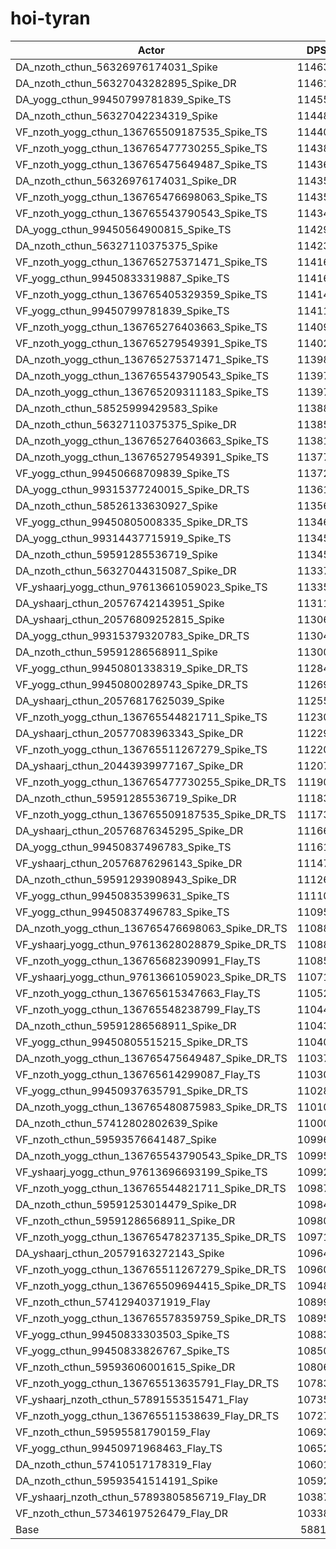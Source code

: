 # hoi-tyran
| Actor | DPS | Increase |
|---|:---:|:---:|
|DA_nzoth_cthun_56326976174031_Spike|114637|94.90%|
|DA_nzoth_cthun_56327043282895_Spike_DR|114614|94.86%|
|DA_yogg_cthun_99450799781839_Spike_TS|114553|94.76%|
|DA_nzoth_cthun_56327042234319_Spike|114487|94.64%|
|VF_nzoth_yogg_cthun_136765509187535_Spike_TS|114403|94.50%|
|VF_nzoth_yogg_cthun_136765477730255_Spike_TS|114385|94.47%|
|VF_nzoth_yogg_cthun_136765475649487_Spike_TS|114365|94.44%|
|DA_nzoth_cthun_56326976174031_Spike_DR|114355|94.42%|
|VF_nzoth_yogg_cthun_136765476698063_Spike_TS|114350|94.41%|
|VF_nzoth_yogg_cthun_136765543790543_Spike_TS|114346|94.40%|
|DA_yogg_cthun_99450564900815_Spike_TS|114291|94.31%|
|DA_nzoth_cthun_56327110375375_Spike|114235|94.21%|
|VF_nzoth_yogg_cthun_136765275371471_Spike_TS|114164|94.09%|
|VF_yogg_cthun_99450833319887_Spike_TS|114162|94.09%|
|VF_nzoth_yogg_cthun_136765405329359_Spike_TS|114149|94.07%|
|VF_yogg_cthun_99450799781839_Spike_TS|114113|94.01%|
|VF_nzoth_yogg_cthun_136765276403663_Spike_TS|114093|93.97%|
|VF_nzoth_yogg_cthun_136765279549391_Spike_TS|114028|93.86%|
|DA_nzoth_yogg_cthun_136765275371471_Spike_TS|113980|93.78%|
|DA_nzoth_yogg_cthun_136765543790543_Spike_TS|113974|93.77%|
|DA_nzoth_yogg_cthun_136765209311183_Spike_TS|113973|93.77%|
|DA_nzoth_cthun_58525999429583_Spike|113889|93.63%|
|DA_nzoth_cthun_56327110375375_Spike_DR|113851|93.56%|
|DA_nzoth_yogg_cthun_136765276403663_Spike_TS|113816|93.50%|
|DA_nzoth_yogg_cthun_136765279549391_Spike_TS|113777|93.44%|
|VF_yogg_cthun_99450668709839_Spike_TS|113723|93.34%|
|DA_yogg_cthun_99315377240015_Spike_DR_TS|113618|93.17%|
|DA_nzoth_cthun_58526133630927_Spike|113565|93.08%|
|VF_yogg_cthun_99450805008335_Spike_DR_TS|113462|92.90%|
|DA_yogg_cthun_99314437715919_Spike_TS|113459|92.90%|
|DA_nzoth_cthun_59591285536719_Spike|113450|92.88%|
|DA_nzoth_cthun_56327044315087_Spike_DR|113379|92.76%|
|VF_yshaarj_yogg_cthun_97613661059023_Spike_TS|113352|92.71%|
|DA_yshaarj_cthun_20576742143951_Spike|113117|92.31%|
|DA_yshaarj_cthun_20576809252815_Spike|113064|92.22%|
|DA_yogg_cthun_99315379320783_Spike_DR_TS|113042|92.19%|
|DA_nzoth_cthun_59591286568911_Spike|113009|92.13%|
|VF_yogg_cthun_99450801338319_Spike_DR_TS|112845|91.85%|
|VF_yogg_cthun_99450800289743_Spike_DR_TS|112698|91.60%|
|DA_yshaarj_cthun_20576817625039_Spike|112559|91.37%|
|VF_nzoth_yogg_cthun_136765544821711_Spike_TS|112301|90.93%|
|DA_yshaarj_cthun_20577083963343_Spike_DR|112297|90.92%|
|VF_nzoth_yogg_cthun_136765511267279_Spike_TS|112201|90.76%|
|DA_yshaarj_cthun_20443939977167_Spike_DR|112072|90.54%|
|VF_nzoth_yogg_cthun_136765477730255_Spike_DR_TS|111909|90.26%|
|DA_nzoth_cthun_59591285536719_Spike_DR|111834|90.13%|
|VF_nzoth_yogg_cthun_136765509187535_Spike_DR_TS|111736|89.97%|
|DA_yshaarj_cthun_20576876345295_Spike_DR|111667|89.85%|
|DA_yogg_cthun_99450837496783_Spike_TS|111619|89.77%|
|VF_yshaarj_cthun_20576876296143_Spike_DR|111470|89.51%|
|DA_nzoth_cthun_59591293908943_Spike_DR|111262|89.16%|
|VF_yogg_cthun_99450835399631_Spike_TS|111105|88.89%|
|VF_yogg_cthun_99450837496783_Spike_TS|110958|88.64%|
|DA_nzoth_yogg_cthun_136765476698063_Spike_DR_TS|110887|88.52%|
|VF_yshaarj_yogg_cthun_97613628028879_Spike_DR_TS|110886|88.52%|
|VF_nzoth_yogg_cthun_136765682390991_Flay_TS|110854|88.47%|
|VF_yshaarj_yogg_cthun_97613661059023_Spike_DR_TS|110715|88.23%|
|VF_nzoth_yogg_cthun_136765615347663_Flay_TS|110528|87.91%|
|VF_nzoth_yogg_cthun_136765548238799_Flay_TS|110445|87.77%|
|DA_nzoth_cthun_59591286568911_Spike_DR|110438|87.76%|
|VF_yogg_cthun_99450805515215_Spike_DR_TS|110405|87.70%|
|DA_nzoth_yogg_cthun_136765475649487_Spike_DR_TS|110371|87.65%|
|VF_nzoth_yogg_cthun_136765614299087_Flay_TS|110309|87.54%|
|VF_yogg_cthun_99450937635791_Spike_DR_TS|110283|87.50%|
|DA_nzoth_yogg_cthun_136765480875983_Spike_DR_TS|110109|87.20%|
|DA_nzoth_cthun_57412802802639_Spike|110002|87.02%|
|VF_nzoth_cthun_59593576641487_Spike|109965|86.95%|
|DA_nzoth_yogg_cthun_136765543790543_Spike_DR_TS|109952|86.93%|
|VF_yshaarj_yogg_cthun_97613696693199_Spike_TS|109926|86.89%|
|VF_nzoth_yogg_cthun_136765544821711_Spike_DR_TS|109879|86.81%|
|DA_nzoth_cthun_59591253014479_Spike_DR|109841|86.74%|
|VF_nzoth_cthun_59591286568911_Spike_DR|109807|86.69%|
|VF_nzoth_yogg_cthun_136765478237135_Spike_DR_TS|109717|86.53%|
|DA_yshaarj_cthun_20579163272143_Spike|109647|86.41%|
|VF_nzoth_yogg_cthun_136765511267279_Spike_DR_TS|109608|86.35%|
|VF_nzoth_yogg_cthun_136765509694415_Spike_DR_TS|109482|86.13%|
|VF_nzoth_cthun_57412940371919_Flay|108999|85.31%|
|VF_nzoth_yogg_cthun_136765578359759_Spike_DR_TS|108954|85.24%|
|VF_yogg_cthun_99450833303503_Spike_TS|108837|85.04%|
|VF_yogg_cthun_99450833826767_Spike_TS|108503|84.47%|
|VF_nzoth_cthun_59593606001615_Spike_DR|108062|83.72%|
|VF_nzoth_yogg_cthun_136765513635791_Flay_DR_TS|107837|83.34%|
|VF_yshaarj_nzoth_cthun_57891553515471_Flay|107354|82.52%|
|VF_nzoth_yogg_cthun_136765511538639_Flay_DR_TS|107270|82.37%|
|VF_nzoth_cthun_59595581790159_Flay|106930|81.79%|
|VF_yogg_cthun_99450971968463_Flay_TS|106522|81.10%|
|DA_nzoth_cthun_57410517178319_Flay|106019|80.25%|
|DA_nzoth_cthun_59593541514191_Spike|105921|80.08%|
|VF_yshaarj_nzoth_cthun_57893805856719_Flay_DR|103874|76.60%|
|VF_nzoth_cthun_57346197526479_Flay_DR|103386|75.77%|
|Base|58819|0.00%|
